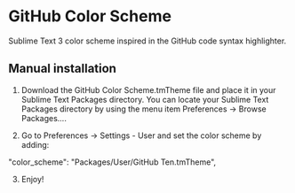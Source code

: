 # GitHub Color Scheme
Sublime Text 3 color scheme inspired in the GitHub code syntax highlighter.

## Manual installation

1) Download the GitHub Color Scheme.tmTheme file and place it in your Sublime Text Packages directory. You can locate your Sublime Text Packages directory by using the menu item Preferences -> Browse Packages....

2) Go to Preferences -> Settings - User and set the color scheme by adding:

"color_scheme": "Packages/User/GitHub Ten.tmTheme",

3) Enjoy!